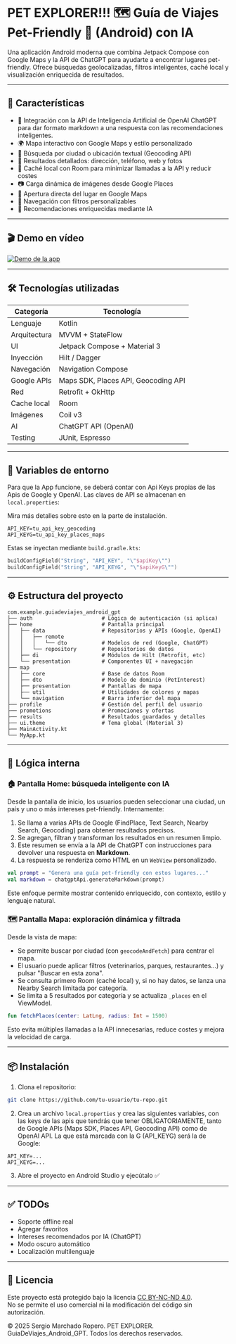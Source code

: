 # PET EXPLORER!!! 🗺️ Guía de Viajes Pet-Friendly 🐶 (Android) con IA

Una aplicación Android moderna que combina Jetpack Compose con Google Maps y la API de ChatGPT para ayudarte a encontrar lugares pet-friendly.
Ofrece búsquedas geolocalizadas, filtros inteligentes, caché local y visualización enriquecida de resultados.

---

## 🚀 Características

* 🤖 Integración con la API de Inteligencia Artificial de OpenAI ChatGPT para dar formato markdown a una respuesta con las recomendaciones inteligentes.
* 🌍 Mapa interactivo con Google Maps y estilo personalizado
* 📍 Búsqueda por ciudad o ubicación textual (Geocoding API)
* 🔎 Resultados detallados: dirección, teléfono, web y fotos
* 💾 Caché local con Room para minimizar llamadas a la API y reducir costes
* 📷 Carga dinámica de imágenes desde Google Places
* 📍 Apertura directa del lugar en Google Maps
* 🧭 Navegación con filtros personalizables
* 🧠 Recomendaciones enriquecidas mediante IA

---

## 🎬 Demo en vídeo

[![Demo de la app](https://img.youtube.com/vi/MD548YvtCis/0.jpg)](https://youtu.be/MD548YvtCis)

---

## 🛠️ Tecnologías utilizadas

| Categoría    | Tecnología                          |
| ------------ | ----------------------------------- |
| Lenguaje     | Kotlin                              |
| Arquitectura | MVVM + StateFlow                    |
| UI           | Jetpack Compose + Material 3        |
| Inyección    | Hilt / Dagger                       |
| Navegación   | Navigation Compose                  |
| Google APIs  | Maps SDK, Places API, Geocoding API |
| Red          | Retrofit + OkHttp                   |
| Cache local  | Room                                |
| Imágenes     | Coil v3                             |
| AI           | ChatGPT API (OpenAI)                |
| Testing      | JUnit, Espresso                     |

---

## 🔐 Variables de entorno

Para que la App funcione, se deberá contar con Api Keys propias de las Apis de Google y OpenAI.
Las claves de API se almacenan en `local.properties`:

Mira más detalles sobre esto en la parte de instalación.

```properties
API_KEY=tu_api_key_geocoding
API_KEYG=tu_api_key_places_maps
```

Estas se inyectan mediante `build.gradle.kts`:

```kotlin
buildConfigField("String", "API_KEY", "\"$apiKey\"")
buildConfigField("String", "API_KEYG", "\"$apiKeyG\"")
```

---

## ⚙️ Estructura del proyecto

```text
com.example.guiadeviajes_android_gpt
├── auth                      # Lógica de autenticación (si aplica)
├── home                      # Pantalla principal
│   ├── data                  # Repositorios y APIs (Google, OpenAI)
│   │   ├── remote
│   │   │   └── dto           # Modelos de red (Google, ChatGPT)
│   │   └── repository        # Repositorios de datos
│   ├── di                    # Módulos de Hilt (Retrofit, etc)
│   └── presentation          # Componentes UI + navegación
├── map
│   ├── core                  # Base de datos Room
│   ├── dto                   # Modelo de dominio (PetInterest)
│   ├── presentation          # Pantallas de mapa
│   ├── util                  # Utilidades de colores y mapas
│   └── navigation            # Barra inferior del mapa
├── profile                   # Gestión del perfil del usuario
├── promotions                # Promociones y ofertas
├── results                   # Resultados guardados y detalles
├── ui.theme                  # Tema global (Material 3)
├── MainActivity.kt
└── MyApp.kt
```

---

## 🧠 Lógica interna

### 🏠 Pantalla Home: búsqueda inteligente con IA

Desde la pantalla de inicio, los usuarios pueden seleccionar una ciudad, un país y uno o más intereses pet-friendly. Internamente:

1. Se llama a varias APIs de Google (FindPlace, Text Search, Nearby Search, Geocoding) para obtener resultados precisos.
2. Se agregan, filtran y transforman los resultados en un resumen limpio.
3. Este resumen se envía a la API de ChatGPT con instrucciones para devolver una respuesta en **Markdown**.
4. La respuesta se renderiza como HTML en un `WebView` personalizado.

```kotlin
val prompt = "Genera una guía pet-friendly con estos lugares..."
val markdown = chatgptApi.generateMarkdown(prompt)
```

Este enfoque permite mostrar contenido enriquecido, con contexto, estilo y lenguaje natural.

### 🗺️ Pantalla Mapa: exploración dinámica y filtrada

Desde la vista de mapa:

* Se permite buscar por ciudad (con `geocodeAndFetch`) para centrar el mapa.
* El usuario puede aplicar filtros (veterinarios, parques, restaurantes...) y pulsar "Buscar en esta zona".
* Se consulta primero Room (caché local) y, si no hay datos, se lanza una Nearby Search limitada por categoría.
* Se limita a 5 resultados por categoría y se actualiza `_places` en el ViewModel.

```kotlin
fun fetchPlaces(center: LatLng, radius: Int = 1500)
```

Esto evita múltiples llamadas a la API innecesarias, reduce costes y mejora la velocidad de carga.

---

## 📦 Instalación

1. Clona el repositorio:

```bash
git clone https://github.com/tu-usuario/tu-repo.git
```

2. Crea un archivo `local.properties` y crea las siguientes variables, con las keys de las apis que tendrás que tener OBLIGATORIAMENTE, tanto de Google APIs (Maps SDK, Places API, Geocoding API) como de OpenAI API. La que está marcada con la G (API_KEYG) será la de Google:

```properties
API_KEY=...
API_KEYG=...
```

3. Abre el proyecto en Android Studio y ejecútalo ✅

---

## ✅ TODOs

* Soporte offline real
* Agregar favoritos
* Intereses recomendados por IA (ChatGPT)
* Modo oscuro automático
* Localización multilenguaje

---

## 📄 Licencia

Este proyecto está protegido bajo la licencia [CC BY-NC-ND 4.0](https://creativecommons.org/licenses/by-nc-nd/4.0/).  
No se permite el uso comercial ni la modificación del código sin autorización.

© 2025 Sergio Marchado Ropero. PET EXPLORER. GuiaDeViajes_Android_GPT. Todos los derechos reservados.
